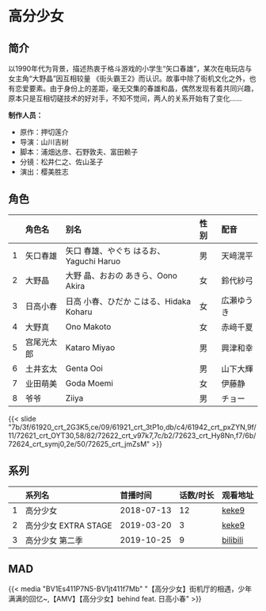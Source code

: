 # 高分少女


## 简介

以1990年代为背景，描述热衷于格斗游戏的小学生“矢口春雄”，某次在电玩店与女主角“大野晶”因互相较量
《街头霸王2》而认识。故事中除了街机文化之外，也有恋爱要素。由于身份上的差距，毫无交集的春雄和晶，偶然发现有着共同兴趣，
原本只是互相切磋技术的好对手，不知不觉间，两人的关系开始有了变化……

**制作人员：**
- 原作：押切莲介
- 导演：山川吉树
- 脚本：浦畑达彦、石野敦夫、富田赖子
- 分镜：松井仁之、佐山圣子
- 演出：樱美胜志

## 角色

|     |   角色名   |   别名  | 性别 |  配音  |
|:--- |:------  |:----      |:---  |:--   |
| 1 | 矢口春雄 | 矢口 春雄、やぐち はるお、Yaguchi Haruo | 男 | 天﨑滉平 |
| 2 | 大野晶 | 大野 晶、おおの あきら、Oono Akira | 女 | 鈴代紗弓 |
| 3 | 日高小春 | 日高 小春、ひだか こはる、Hidaka Koharu | 女 | 広瀬ゆうき |
| 4 | 大野真 | Ono Makoto | 女 | 赤﨑千夏 |
| 5 | 宫尾光太郎 | Kataro Miyao | 男 | 興津和幸 |
| 6 | 土井玄太 | Genta Ooi | 男 | 山下大輝 |
| 7 | 业田萌美 | Goda Moemi | 女 | 伊藤静 |
| 8 | 爷爷 | Ziiya | 男 | チョー |

{{< slide "7b/3f/61920_crt_2G3K5,ce/09/61921_crt_3tP1o,db/c4/61942_crt_pxZYN,9f/11/72621_crt_OYT30,58/82/72622_crt_v97k7,7c/b2/72623_crt_Hy8Nn,f7/6b/72624_crt_symj0,2e/50/72625_crt_jmZsM" >}}

## 系列

|     | 系列名              | 首播时间       | 话数/时长 | 观看地址                                                       |
| :-- | :--------------- | :--------- | :---- | :--------------------------------------------------------- |
| 1   | 高分少女             | 2018-07-13 | 12    | [keke9](https://www.keke9.app/play/23849-4-186976.html)    |
| 2   | 高分少女 EXTRA STAGE | 2019-03-20 | 3     | [keke9](https://www.keke9.app/play/23847-4-186964.html)    |
| 3   | 高分少女 第二季         | 2019-10-25 | 9     | [bilibili](https://www.bilibili.com/bangumi/play/ep288534) |

## MAD

{{< media  "BV1Es411P7N5-BV1jt411f7Mb"
"【高分少女】街机厅的相遇，少年满满的回忆~,【AMV】【高分少女】behind feat. 日高小春"  >}}

        
